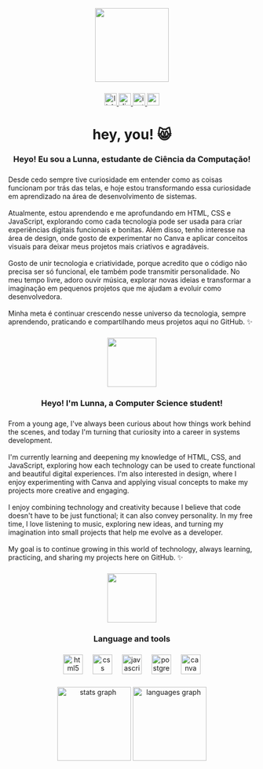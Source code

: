 <div align="center">
  <img height="150" src="https://media.tenor.com/nW_yTOndgdcAAAAi/heart-cat.gif"  />
</div>

###

<div align="center">
  <a href="https://www.linkedin.com/in/lunna-souza" target="_blank">
    <img src="https://img.shields.io/static/v1?message=LinkedIn&logo=linkedin&label=&color=0077B5&logoColor=white&labelColor=&style=for-the-badge" height="25" alt="linkedin logo"  />
  </a>
  <a href="https://discord.com/channels/@anallaxz" target="_blank">
    <img src="https://img.shields.io/static/v1?message=Discord&logo=discord&label=&color=7289DA&logoColor=white&labelColor=&style=for-the-badge" height="25" alt="discord logo"  />
  </a>
  <a href="https://www.instagram.com/lunnasc._" target="_blank">
    <img src="https://img.shields.io/static/v1?message=Instagram&logo=instagram&label=&color=E4405F&logoColor=white&labelColor=&style=for-the-badge" height="25" alt="instagram logo"  />
  </a>
  <a href="lunna.devv@gmail.com" target="_blank">
    <img src="https://img.shields.io/static/v1?message=Gmail&logo=gmail&label=&color=D14836&logoColor=white&labelColor=&style=for-the-badge" height="25" alt="gmail logo"  />
  </a>
</div>

###

<h1 align="center">hey, you! 😸</h1>

###

<h3 align="center">Heyo! Eu sou a Lunna, estudante de Ciência da Computação!</h3>

###

<p align="left">Desde cedo sempre tive curiosidade em entender como as coisas funcionam por trás das telas, e hoje estou transformando essa curiosidade em aprendizado na área de desenvolvimento de sistemas.<br><br>Atualmente, estou aprendendo e me aprofundando em HTML, CSS e JavaScript, explorando como cada tecnologia pode ser usada para criar experiências digitais funcionais e bonitas. Além disso, tenho interesse na área de design, onde gosto de experimentar no Canva e aplicar conceitos visuais para deixar meus projetos mais criativos e agradáveis.<br><br>Gosto de unir tecnologia e criatividade, porque acredito que o código não precisa ser só funcional, ele também pode transmitir personalidade. No meu tempo livre, adoro ouvir música, explorar novas ideias e transformar a imaginação em pequenos projetos que me ajudam a evoluir como desenvolvedora.<br><br>Minha meta é continuar crescendo nesse universo da tecnologia, sempre aprendendo, praticando e compartilhando meus projetos aqui no GitHub. ✨</p>

###

<div align="center">
  <img height="100" src="https://media.tenor.com/bJ41RlG_qUQAAAAM/line-purple.gif"  />
</div>

###

<h3 align="center">Heyo! I'm Lunna, a Computer Science student!</h3>

###

<p align="left">From a young age, I've always been curious about how things work behind the scenes, and today I'm turning that curiosity into a career in systems development.<br><br>I'm currently learning and deepening my knowledge of HTML, CSS, and JavaScript, exploring how each technology can be used to create functional and beautiful digital experiences. I'm also interested in design, where I enjoy experimenting with Canva and applying visual concepts to make my projects more creative and engaging.<br><br>I enjoy combining technology and creativity because I believe that code doesn't have to be just functional; it can also convey personality. In my free time, I love listening to music, exploring new ideas, and turning my imagination into small projects that help me evolve as a developer.<br><br>My goal is to continue growing in this world of technology, always learning, practicing, and sharing my projects here on GitHub. ✨</p>

###

<div align="center">
  <img height="100" src="https://media.tenor.com/bJ41RlG_qUQAAAAM/line-purple.gif"  />
</div>

###

<h3 align="center">Language and tools</h3>

###

<div align="center">
  <img src="https://cdn.jsdelivr.net/gh/devicons/devicon/icons/html5/html5-plain.svg" height="40" alt="html5 logo"  />
  <img width="12" />
  <img src="https://cdn.jsdelivr.net/gh/devicons/devicon/icons/css3/css3-plain.svg" height="40" alt="css logo"  />
  <img width="12" />
  <img src="https://cdn.jsdelivr.net/gh/devicons/devicon/icons/javascript/javascript-plain.svg" height="40" alt="javascript logo"  />
  <img width="12" />
  <img src="https://cdn.jsdelivr.net/gh/devicons/devicon/icons/postgresql/postgresql-original.svg" height="40" alt="postgresql logo"  />
  <img width="12" />
  <img src="https://cdn.jsdelivr.net/gh/devicons/devicon/icons/canva/canva-original.svg" height="40" alt="canva logo"  />
</div>

###

<div align="center">
  <img src="https://github-readme-stats.vercel.app/api?username=anallaxz&hide_title=false&hide_rank=false&show_icons=true&include_all_commits=true&count_private=true&disable_animations=false&theme=github_dark&locale=en&hide_border=false&order=1" height="150" alt="stats graph"  />
  <img src="https://github-readme-stats.vercel.app/api/top-langs?username=anallaxz&locale=en&hide_title=false&layout=compact&card_width=320&langs_count=5&theme=github_dark&hide_border=false&order=2" height="150" alt="languages graph"  />
</div>

###
